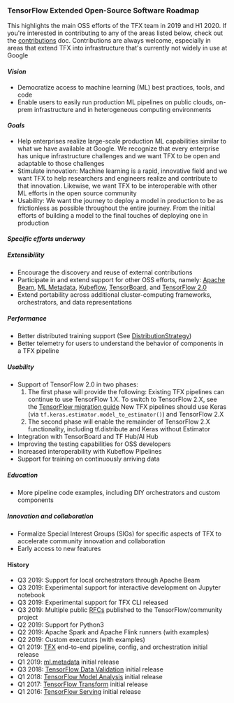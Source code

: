 ### TensorFlow Extended Open-Source Software Roadmap
This highlights the main OSS efforts of the TFX team in 2019 and H1 2020. If
you're interested in contributing to any of the areas listed below, check out the
[contributions](https://github.com/tensorflow/tfx/blob/master/CONTRIBUTING.md) doc.
Contributions are always welcome, especially in areas that extend TFX into infrastructure
that's currently not widely in use at Google

#### _Vision_
*   Democratize access to machine learning (ML) best practices, tools, and code
*   Enable users to easily run production ML pipelines on public clouds, on-prem infrastructure
and in heterogeneous computing environments

#### _Goals_
*   Help enterprises realize large-scale production ML capabilities similar to
what we have available at Google.  We recognize that every enterprise has unique
infrastructure challenges and we want TFX to be open and adaptable to those
challenges
*   Stimulate innovation: Machine learning is a rapid, innovative field and we
want TFX to help researchers and engineers realize and contribute to that
innovation.  Likewise, we want TFX to be interoperable with other ML efforts in
the open source community
*   Usability: We want the journey to deploy a model in production to be as
frictionless as possible throughout the entire journey. From the initial
efforts of building a model to the final touches of deploying one in production

#### _Specific efforts underway_

##### Extensibility
*   Encourage the discovery and reuse of external contributions
*   Participate in and extend support for other OSS efforts, namely:
[Apache Beam](https://beam.apache.org/),
[ML Metadata](https://www.tensorflow.org/tfx/guide/mlmd),
[Kubeflow](https://www.kubeflow.org/),
[TensorBoard](https://www.tensorflow.org/guide/summaries_and_tensorboard), and
[TensorFlow 2.0](https://www.tensorflow.org/versions/r2.0/api_docs/)
*   Extend portability across additional cluster-computing frameworks,
orchestrators, and data representations

##### Performance
*   Better distributed training support
(See [DistributionStrategy](https://www.tensorflow.org/guide/distribute_strategy))
*   Better telemetry for users to understand the behavior of components in a
TFX pipeline

##### Usability
*   Support of TensorFlow 2.0 in two phases:
    1.  The first phase will provide the following:
        Existing TFX pipelines can continue to use TensorFlow 1.X. To switch to
        TensorFlow 2.X, see the [TensorFlow migration guide](
        https://www.tensorflow.org/guide/migrate)
        New TFX pipelines should use Keras (via
        `tf.keras.estimator.model_to_estimator()`) and TensorFlow 2.X
    1.  The second phase will enable the remainder of TensorFlow 2.X
        functionality, including tf.distribute and Keras without Estimator
*   Integration with TensorBoard and TF Hub/AI Hub
*   Improving the testing capabilities for OSS developers
*   Increased interoperability with Kubeflow Pipelines
*   Support for training on continuously arriving data

##### Education
*   More pipeline code examples, including DIY orchestrators and custom
components

##### Innovation and collaboration
*   Formalize Special Interest Groups (SIGs) for specific aspects of TFX to
accelerate community innovation and collaboration
*   Early access to new features

#### History
*   Q3 2019: Support for local orchestrators through Apache Beam
*   Q3 2019: Experimental support for interactive development on Jupyter notebook
*   Q3 2019: Experimental support for TFX CLI released
*   Q3 2019: Multiple public [RFCs](https://github.com/tensorflow/community/tree/master/rfcs) published to the TensorFlow/community project
*   Q2 2019: Support for Python3
*   Q2 2019: Apache Spark and Apache Flink runners (with examples)
*   Q2 2019: Custom executors (with examples)
*   Q1 2019: [TFX](https://www.tensorflow.org/tfx/guide) end-to-end pipeline,
config, and orchestration initial release
*   Q1 2019: [ml.metadata](https://www.tensorflow.org/tfx/guide/mlmd) initial
release
*   Q3 2018: [TensorFlow Data Validation](https://www.tensorflow.org/tfx/guide/tfdv)
initial release
*   Q1 2018: [TensorFlow Model Analysis](https://www.tensorflow.org/tfx/guide/tfma)
initial release
*   Q1 2017: [TensorFlow Transform](https://www.tensorflow.org/tfx/guide/tft)
initial release
*   Q1 2016: [TensorFlow Serving](https://www.tensorflow.org/tfx/guide/serving)
initial release
